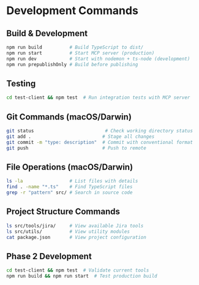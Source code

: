# Development Commands

## Build & Development
```bash
npm run build          # Build TypeScript to dist/
npm run start          # Start MCP server (production)
npm run dev            # Start with nodemon + ts-node (development)
npm run prepublishOnly # Build before publishing
```

## Testing
```bash
cd test-client && npm test  # Run integration tests with MCP server
```

## Git Commands (macOS/Darwin)
```bash
git status                          # Check working directory status
git add .                          # Stage all changes
git commit -m "type: description"  # Commit with conventional format
git push                           # Push to remote
```

## File Operations (macOS/Darwin)
```bash
ls -la                 # List files with details
find . -name "*.ts"    # Find TypeScript files
grep -r "pattern" src/ # Search in source code
```

## Project Structure Commands
```bash
ls src/tools/jira/     # View available Jira tools
ls src/utils/          # View utility modules
cat package.json       # View project configuration
```

## Phase 2 Development
```bash
cd test-client && npm test  # Validate current tools
npm run build && npm run start  # Test production build
```